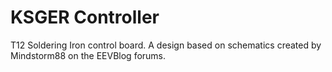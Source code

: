 # KSGER Controller

T12 Soldering Iron control board.
A design based on schematics created by Mindstorm88 on the EEVBlog forums.
 
